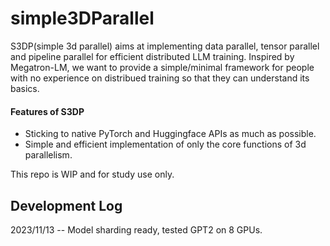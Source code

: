 # simple3DParallel

S3DP(simple 3d parallel) aims at implementing data parallel, tensor parallel and pipeline parallel for efficient distributed LLM training.
Inspired by Megatron-LM, we want to provide a simple/minimal framework for people with no experience on distribued training so that they can understand its basics.

#### Features of S3DP
- Sticking to native PyTorch and Huggingface APIs as much as possible.
- Simple and efficient implementation of only the core functions of 3d parallelism.


This repo is WIP and for study use only.

## Development Log
2023/11/13 -- Model sharding ready, tested GPT2 on 8 GPUs.
